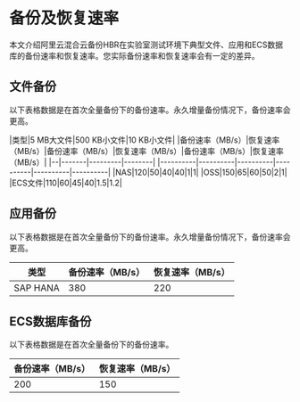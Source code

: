 # 备份及恢复速率

本文介绍阿里云混合云备份HBR在实验室测试环境下典型文件、应用和ECS数据库的备份速率和恢复速率。您实际备份速率和恢复速率会有一定的差异。

## 文件备份

以下表格数据是在首次全量备份下的备份速率。永久增量备份情况下，备份速率会更高。

|类型|5 MB大文件|500 KB小文件|10 KB小文件|
|备份速率（MB/s）|恢复速率（MB/s）|备份速率（MB/s）|恢复速率（MB/s）|备份速率（MB/s）|恢复速率（MB/s）|
|--|-------|---------|--------|
|----------|----------|----------|----------|----------|----------|
|NAS|120|50|40|40|1|1|
|OSS|150|65|60|50|2|1|
|ECS文件|110|60|45|40|1.5|1.2|

## 应用备份

以下表格数据是在首次全量备份下的备份速率。永久增量备份情况下，备份速率会更高。

|类型|备份速率（MB/s）|恢复速率（MB/s）|
|--|----------|----------|
|SAP HANA|380|220|

## ECS数据库备份

以下表格数据是在首次全量备份下的备份速率。

|备份速率（MB/s）|恢复速率（MB/s）|
|----------|----------|
|200|150|

